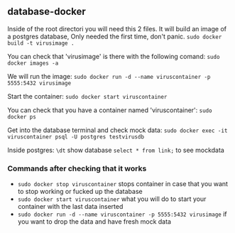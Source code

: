 ## database-docker

Inside of the root directori you will need this 2 files.
It will build an image of a postgres database, Only needed the first time, don't panic.
`sudo docker build -t virusimage .`

You can check that 'virusimage' is there with the following comand:
`sudo docker images -a`

We will run the image:
`sudo docker run -d --name viruscontainer -p 5555:5432 virusimage`

Start the container: `sudo docker start viruscontainer`

You can check that you have a container named 'viruscontainer':
`sudo docker ps`

Get into the database terminal and check mock data:
`sudo docker exec -it viruscontainer psql -U postgres testvirusdb`

Inside postgres:
`\dt` show database
`select * from link;` to see mockdata

### Commands after checking that it works
* `sudo docker stop viruscontainer` stops container in case that you want to stop working or fucked up the database
* `sudo docker start viruscontainer` what you will do to start your container with the last data inserted
* `sudo docker run -d --name viruscontainer -p 5555:5432 virusimage` if you want to drop the data and have fresh mock data
